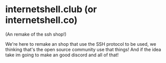 # internetshell.club (or internetshell.co)
(An remake of the ssh shop!)

We're here to remake an shop that use the SSH protocol to be used, we thinking that's the open source community use that things!
And if the idea take im going to make an good discord and all of that!